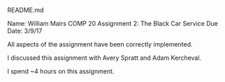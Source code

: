 README.md

Name: William Mairs
COMP 20 Assignment 2: The Black Car Service
Due Date: 3/9/17

All aspects of the assignment have been correctly implemented.

I discussed this assignment with Avery Spratt and Adam Kercheval.

I spend ~4 hours on this assignment.
